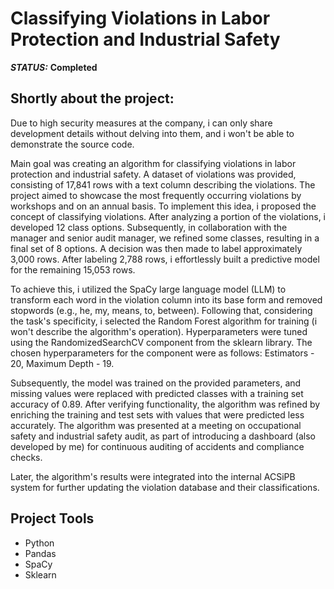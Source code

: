 # Classifying Violations in Labor Protection and Industrial Safety



***STATUS:*** **Completed**


## Shortly about the project:

Due to high security measures at the company, i can only share development details without delving into them, and i won't be able to demonstrate the source code.

Main goal was creating an algorithm for classifying violations in labor protection and industrial safety. A dataset of violations was provided, consisting of 17,841 rows with a text column describing the violations. The project aimed to showcase the most frequently occurring violations by workshops and on an annual basis. To implement this idea, i proposed the concept of classifying violations. After analyzing a portion of the violations, i developed 12 class options. Subsequently, in collaboration with the manager and senior audit manager, we refined some classes, resulting in a final set of 8 options. A decision was then made to label approximately 3,000 rows. After labeling 2,788 rows, i effortlessly built a predictive model for the remaining 15,053 rows.

To achieve this, i utilized the SpaCy large language model (LLM) to transform each word in the violation column into its base form and removed stopwords (e.g., he, my, means, to, between). Following that, considering the task's specificity, i selected the Random Forest algorithm for training (i won't describe the algorithm's operation). Hyperparameters were tuned using the RandomizedSearchCV component from the sklearn library. The chosen hyperparameters for the component were as follows: Estimators - 20, Maximum Depth - 19.

Subsequently, the model was trained on the provided parameters, and missing values were replaced with predicted classes with a training set accuracy of 0.89. After verifying functionality, the algorithm was refined by enriching the training and test sets with values that were predicted less accurately. The algorithm was presented at a meeting on occupational safety and industrial safety audit, as part of introducing a dashboard (also developed by me) for continuous auditing of accidents and compliance checks.

Later, the algorithm's results were integrated into the internal ACSiPB system for further updating the violation database and their classifications.

## Project Tools

- Python
- Pandas
- SpaCy
- Sklearn
